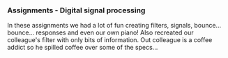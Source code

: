 ### Assignments - Digital signal processing
In these assignments we had a lot of fun creating filters, signals, bounce... bounce... responses and even our own piano!
Also recreated our colleague's filter with only bits of information. Out colleague is a coffee addict so he spilled coffee over some of the specs...
